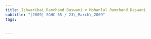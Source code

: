 ```yaml
---
title: Ishwaribai Ramchand Daswani v Mohanlal Ramchand Daswani 
subtitle: "[2009] SGHC 65 / 23\_March\_2009"
tags:


---
```


